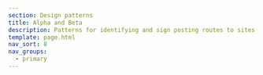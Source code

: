```yaml
---
section: Design patterns
title: Alpha and Beta
description: Patterns for identifying and sign posting routes to sites in specific stages of development or test
template: page.html
nav_sort: 8
nav_groups:
  - primary
---
```

